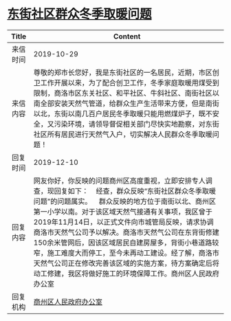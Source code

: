 # [东街社区群众冬季取暖问题](http://www.shangluo.gov.cn/zmhd/ldxxxx.jsp?urltype=leadermail.LeaderMailContentUrl&wbtreeid=1112&leadermailid=5530)

| Title |                                                                                                                                         Content                                                                                                                                          |
|:-----:|------------------------------------------------------------------------------------------------------------------------------------------------------------------------------------------------------------------------------------------------------------------------------------------|
| 来信时间  | 2019-10-29                                                                                                                                                                                                                                                                               |
| 来信内容  | 尊敬的郑市长您好，我是东街社区的一名居民，近期，市区创卫工作开展以来，为了配合创卫工作，冬季家庭取暖用煤受到限制，商洛市区东关社区、和平社区、牛斜社区、南街社区以南全部安装天然气管道，给群众生产生活带来方便，但是南街以北，东街以南几百户居民冬季取暖只能用燃煤炉子，既不安全，又污染环境，请领导督促相关部门尽快实地勘察，对东街社区所有居民进行天然气入户，切实解决人民群众冬季取暖问题！                                                                                          |
| 回复时间  | 2019-12-10                                                                                                                                                                                                                                                                               |
| 回复内容  | 网友你好，你反映的问题商州区高度重视，立即安排专人调查，现回复如下：    经查，群众反映“东街社区群众冬季取暖问题”的问题属实。    群众反映的地方位于南街以北、商州区第一小学以南。对于该区域天然气接通有关事项，我区曾于2019年11月14日，以正式文件向市城管局反映，请求协调商洛市天然气公司予以解决。商洛市天然气公司在东背街修建150余米管网后，因该区域居民自建房屋多，背街小巷道路较窄，施工难度大而停工，至今未再动工建设。经了解，商洛市天然气公司正在修改完善该区域的实施方案，待方案确定后将动工修建，我区将做好施工的环境保障工作。商州区人民政府办公室 |
| 回复机构  | [商州区人民政府办公室](../../category/agencies/商州区人民政府办公室.md)                                                                                                                                                                                                                                      |